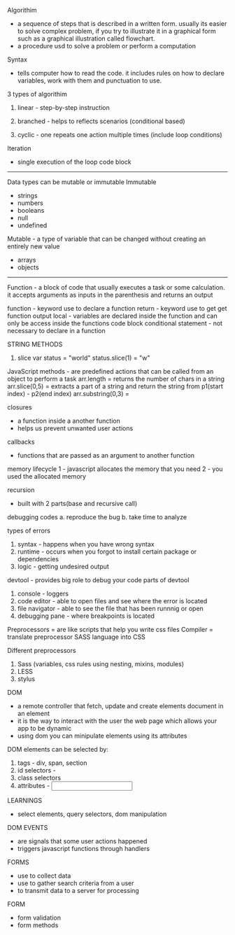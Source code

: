 Algorithim
- a sequence of steps that is described in a written form. usually its easier to solve complex problem, if you try to illustrate it in a graphical form such as a graphical illustration called flowchart.
- a procedure usd to solve a problem or perform a computation

Syntax
- tells computer how to read the code. it includes rules on how to declare variables, work with them and punctuation to use.

3 types of algorithim
1. linear - step-by-step instruction
2. branched - helps to reflects scenarios 
(conditional based)

3. cyclic - one repeats one action multiple times
(include loop conditions)

Iteration 
- single execution of the loop code block


------------------------------------------------


Data types can be mutable or immutable
Immutable
- strings
- numbers
- booleans
- null
- undefined

Mutable - a type of variable that can be changed without creating an entirely new value
- arrays
- objects


------------------------------------------------


Function - a block of code that usually executes a task or some calculation. it accepts arguments as inputs in the parenthesis
and returns an output


function - keyword use to declare a function
return - keyword use to get get function output
local - variables are declared inside the function and can only be access inside the functions code block
conditional statement - not necessary to declare in a function



STRING METHODS
1. slice
var status = "world"
status.slice(1) = "w"


JavaScript methods - are predefined actions that can be called from an object to perform a task
arr.length = returns the number of chars in a string
arr.slice(0,5) = extracts a part of a string and return the string from p1(start index) - p2(end index)
arr.substring(0,3) = 




closures
- a function inside a another function
- helps us prevent unwanted user actions

callbacks
- functions that are passed as an argument to another function


memory lifecycle
1 - javascript allocates the memory that you need
2 - you used the allocated memory
  

recursion
- built with 2 parts(base and recursive call)


debugging codes
a. reproduce the bug
b. take time to analyze 

types of errors
1. syntax - happens when you have wrong syntax
2. runtime - occurs when you forgot to install certain package or dependencies
3. logic - getting undesired output

devtool - provides big role to debug your code
parts of devtool
1. console - loggers
2. code editor - able to open files and see where the error is located
3. file navigator - able to see the file that has been runnnig or open
4. debugging pane - where breakpoints is located


Preprocessors = are like scripts that help you write css files
Compiler = translate preprocessor SASS language into CSS


Different preprocessors
1. Sass (variables, css rules using nesting, mixins, modules)
2. LESS
3. stylus


DOM 
- a remote controller that fetch, update and create elements document in an element
- it is the way to interact with the user the web page which allows your app to be dynamic
- using dom you can minipulate elements using its attributes

DOM elements can be selected by:
1. tags - div, span, section
2. id selectors - 
3. class selectors
4. attributes - <input type="text">

LEARNINGS
- select elements, query selectors, dom manipulation

DOM EVENTS
- are signals that some user actions happened
- triggers javascript functions through handlers

FORMS
- use to collect data
- use to gather search criteria  from a user
- to transmit data to a server for processing

FORM 
- form validation
- form methods
